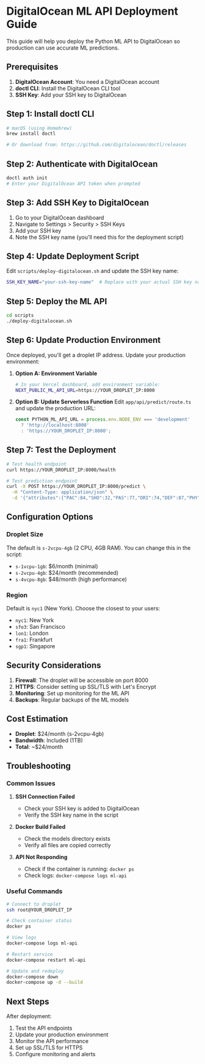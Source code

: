 # DigitalOcean ML API Deployment Guide

This guide will help you deploy the Python ML API to DigitalOcean so production can use accurate ML predictions.

## Prerequisites

1. **DigitalOcean Account**: You need a DigitalOcean account
2. **doctl CLI**: Install the DigitalOcean CLI tool
3. **SSH Key**: Add your SSH key to DigitalOcean

## Step 1: Install doctl CLI

```bash
# macOS (using Homebrew)
brew install doctl

# Or download from: https://github.com/digitalocean/doctl/releases
```

## Step 2: Authenticate with DigitalOcean

```bash
doctl auth init
# Enter your DigitalOcean API token when prompted
```

## Step 3: Add SSH Key to DigitalOcean

1. Go to your DigitalOcean dashboard
2. Navigate to Settings > Security > SSH Keys
3. Add your SSH key
4. Note the SSH key name (you'll need this for the deployment script)

## Step 4: Update Deployment Script

Edit `scripts/deploy-digitalocean.sh` and update the SSH key name:

```bash
SSH_KEY_NAME="your-ssh-key-name"  # Replace with your actual SSH key name
```

## Step 5: Deploy the ML API

```bash
cd scripts
./deploy-digitalocean.sh
```

## Step 6: Update Production Environment

Once deployed, you'll get a droplet IP address. Update your production environment:

1. **Option A: Environment Variable**
   ```bash
   # In your Vercel dashboard, add environment variable:
   NEXT_PUBLIC_ML_API_URL=https://YOUR_DROPLET_IP:8000
   ```

2. **Option B: Update Serverless Function**
   Edit `app/api/predict/route.ts` and update the production URL:
   ```typescript
   const PYTHON_ML_API_URL = process.env.NODE_ENV === 'development' 
     ? 'http://localhost:8000' 
     : 'https://YOUR_DROPLET_IP:8000';
   ```

## Step 7: Test the Deployment

```bash
# Test health endpoint
curl https://YOUR_DROPLET_IP:8000/health

# Test prediction endpoint
curl -X POST https://YOUR_DROPLET_IP:8000/predict \
  -H "Content-Type: application/json" \
  -d '{"attributes":{"PAC":84,"SHO":32,"PAS":77,"DRI":74,"DEF":87,"PHY":83},"positions":["LB","CB","RB"]}'
```

## Configuration Options

### Droplet Size
The default is `s-2vcpu-4gb` (2 CPU, 4GB RAM). You can change this in the script:
- `s-1vcpu-1gb`: $6/month (minimal)
- `s-2vcpu-4gb`: $24/month (recommended)
- `s-4vcpu-8gb`: $48/month (high performance)

### Region
Default is `nyc1` (New York). Choose the closest to your users:
- `nyc1`: New York
- `sfo3`: San Francisco
- `lon1`: London
- `fra1`: Frankfurt
- `sgp1`: Singapore

## Security Considerations

1. **Firewall**: The droplet will be accessible on port 8000
2. **HTTPS**: Consider setting up SSL/TLS with Let's Encrypt
3. **Monitoring**: Set up monitoring for the ML API
4. **Backups**: Regular backups of the ML models

## Cost Estimation

- **Droplet**: $24/month (s-2vcpu-4gb)
- **Bandwidth**: Included (1TB)
- **Total**: ~$24/month

## Troubleshooting

### Common Issues

1. **SSH Connection Failed**
   - Check your SSH key is added to DigitalOcean
   - Verify the SSH key name in the script

2. **Docker Build Failed**
   - Check the models directory exists
   - Verify all files are copied correctly

3. **API Not Responding**
   - Check if the container is running: `docker ps`
   - Check logs: `docker-compose logs ml-api`

### Useful Commands

```bash
# Connect to droplet
ssh root@YOUR_DROPLET_IP

# Check container status
docker ps

# View logs
docker-compose logs ml-api

# Restart service
docker-compose restart ml-api

# Update and redeploy
docker-compose down
docker-compose up -d --build
```

## Next Steps

After deployment:
1. Test the API endpoints
2. Update your production environment
3. Monitor the API performance
4. Set up SSL/TLS for HTTPS
5. Configure monitoring and alerts
